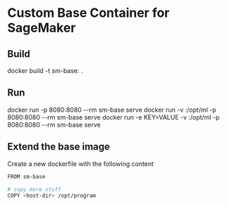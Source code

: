 # Custom Base Container for SageMaker

## Build

docker build -t sm-base:<version> .

## Run

docker run -p 8080:8080 --rm sm-base serve
docker run -v <host-dir>:/opt/ml -p 8080:8080 --rm sm-base serve
docker run -e KEY=VALUE -v <host-dir>:/opt/ml -p 8080:8080 --rm sm-base serve


## Extend the base image
Create a new dockerfile with the following content
```sh
FROM sm-base

# copy more stuff
COPY <host-dir> /opt/program
```

